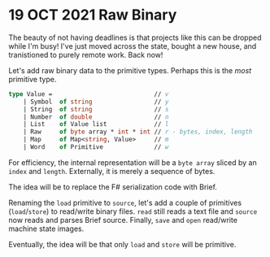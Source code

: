# 19 OCT 2021 Raw Binary

The beauty of not having deadlines is that projects like this can be dropped while I'm busy! I've just moved across the state, bought a new house, and tranistioned to purely remote work. Back now!

Let's add raw binary data to the primitive types. Perhaps this is the _most_ primitive type.

```fsharp
type Value =                            // v
    | Symbol  of string                 // y
    | String  of string                 // s
    | Number  of double                 // n
    | List    of Value list             // l
    | Raw     of byte array * int * int // r - bytes, index, length
    | Map     of Map<string, Value>     // m
    | Word    of Primitive              // w
```

For efficiency, the internal representation will be a `byte array` sliced by an `index` and `length`. Externally, it is merely a sequence of bytes.

The idea will be to replace the F# serialization code with Brief.

Renaming the `load` primitive to `source`, let's add a couple of primitives (`load`/`store`) to read/write binary files. `read` still reads a text file and `source` now reads and parses Brief source. Finally, `save` and `open` read/write machine state images.

Eventually, the idea will be that only `load` and `store` will be primitive.
